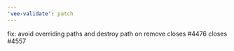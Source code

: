 ```yaml
---
'vee-validate': patch
---
```


fix: avoid overriding paths and destroy path on remove closes #4476 closes #4557
